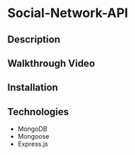 # Social-Network-API

## Description

## Walkthrough Video

## Installation

## Technologies

* MongoDB
* Mongoose
* Express.js
